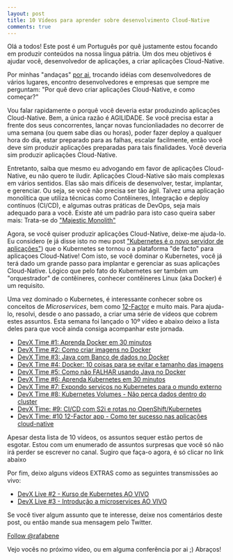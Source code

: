 ```yaml
---
layout: post
title: 10 Vídeos para aprender sobre desenvolvimento Cloud-Native
comments: true
---
```


Olá a todos! Este post é um Português por quê justamente estou focando em produzir conteúdos na nossa língua pátria. Um dos meu objetivos é ajudar você, desenvolvedor de aplicações, a criar aplicações Cloud-Native.

Por minhas "andaças" [por ai](/talks/#past-conferences), trocando idéias com desenvolvedores de vários lugares, encontro desenvolvedores e empresas que sempre me perguntam: "Por quê devo criar aplicações Cloud-Native, e como começar?"

Vou falar rapidamente o porquê você deveria estar produzindo aplicações Cloud-Native. Bem, a única razão é AGILIDADE. Se você precisa estar a frente dos seus concorrentes, lançar novas funcionliadades no decorrer de uma semana (ou quem sabe dias ou horas), poder fazer deploy a qualquer hora do dia, estar preparado para as falhas, escalar facilmente, então você deve sim produzir aplicações preparadas para tais finalidades. Você deveria sim produzir aplicações Cloud-Native.

Entretanto, saiba que mesmo eu advogando em favor de aplicações Cloud-Native, eu não quero te iludir. Aplicações Cloud-Native são mais complexas em vários sentidos. Elas são mais difíceis de desenvolver, testar, implantar, e gerenciar. Ou seja, se você não precisa ser tão ágil. Talvez uma aplicação monolítica que utiliza técnicas como Contêineres, Integração e deploy contínuos (CI/CD), e algumas outras práticas de DevOps, seja mais adequado para a você. Existe até um padrão para isto caso queira saber mais: Trata-se do ["Majestic Monolith"](https://www.google.com/search?q=majestic+monolith&oq=magestic+monolith)

Agora, se você quiser produzir aplicações Cloud-Native, deixe-me ajuda-lo. Eu considero (e já disse isto no meu post ["Kubernetes é o novo servidor de aplicações"](/2019/03/15/kubernetes-servidor-aplicacao/)) que o Kubernetes se tornou o a plataforma "de facto" para aplicaçoes Cloud-Native! Com isto, se você dominar o Kubernetes, você já terá dado um grande passo para implantar e gerenciar as suas aplicações Cloud-Native. Lógico que pelo fato do Kubernetes ser também um "orquestrador" de contêineres, conhecer contêineres Linux (aka Docker) é um requisito. 

Uma vez dominado o Kubernetes, é interessante conhecer sobre os conceitos de *Microservices*, bem como [12-Factor](https://12factor.net/) e muito mais. Para ajuda-lo, resolvi, desde o ano passado, a criar uma série de vídeos que cobrem estes assuntos. Esta semana foi lançado o 10º vídeo e abaixo deixo a lista deles para que você ainda consiga acompanhar este jornada.

- [DevX Time #1: Aprenda Docker em 30 minutos](https://youtu.be/N_jfTUXazGU)
- [DevX Time #2: Como criar imagens no Docker](https://youtu.be/hGoT467L9NY)
- [DevX Time #3: Java com Banco de dados no Docker](https://youtu.be/3jXFVz_smUI)
- [DevX Time #4: Docker: 10 coisas para se evitar e tamanho das imagens](https://youtu.be/0xquXwV_BgQ)
- [DevX Time #5: Como não FALHAR usando Java no Docker](https://youtu.be/ctzmOK7Vqj8)
- [DevX Time #6: Aprenda Kubernetes em 30 minutos](https://youtu.be/ylnotB4DD5Q)
- [DevX Time #7: Expondo serviços no Kubernetes para o mundo externo](https://youtu.be/3wMs2TKFULU)
- [DevX Time #8: Kubernetes Volumes - Não perca dados dentro do cluster](https://youtu.be/LPdWSwsFrlo)
- [DevX Time: #9: CI/CD com S2i e rotas no OpenShift/Kubernetes](https://youtu.be/PkdOQgZr3cw)
- [DevX Time: #10  12-Factor app - Como ter sucesso nas aplicações cloud-native](https://youtu.be/DE_uLCxwxfo)

Apesar desta lista de 10 vídeos, os assuntos sequer estão pertos de esgotar. Estou com um enumerado de assuntos surpresas que você só não irá perder se escrever no canal. Sugiro que faça-o agora, é só clicar no link abaixo

<script src="https://apis.google.com/js/platform.js"></script>

<div class="g-ytsubscribe" data-channel="rafabene" data-layout="full" data-count="hidden"></div>

<p/>

Por fim, deixo alguns vídeos EXTRAS como as seguintes transmissões ao vivo:

- [DevX Live #2 - Kurso de Kubernetes AO VIVO](https://youtu.be/Sp19F0CBTow)
- [DevX Live #3 - Introdução a microservices AO VIVO](https://youtu.be/sSXjyn6Tc-c)

Se você tiver algum assunto que te interesse, deixe nos comentários deste post, ou então mande sua mensagem pelo Twitter. 

<a href="https://twitter.com/rafabene?ref_src=twsrc%5Etfw" class="twitter-follow-button" data-show-count="false">Follow @rafabene</a><script async src="https://platform.twitter.com/widgets.js" charset="utf-8"></script>

Vejo vocês no próximo vídeo, ou em alguma conferência por ai ;) Abraços!


